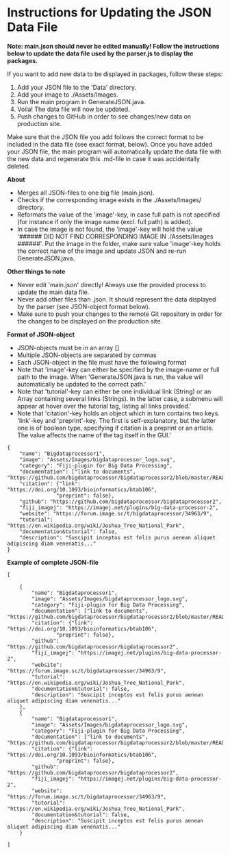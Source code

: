 # Instructions for Updating the JSON Data File
**Note: main.json should never be edited manually! Follow the instructions below to update the data file used by the parser.js to display the packages.**

If you want to add new data to be displayed in packages, follow these steps:

1. Add your JSON file to the 'Data' directory.
2. Add your image to ./Assets/Images.
3. Run the main program in GenerateJSON.java.
4. Voila! The data file will now be updated.
5. Push changes to GitHub in order to see changes/new data on production site.

Make sure that the JSON file you add follows the correct format to be included in the data file (see exact format, below). Once you have added your JSON file, the main program will automatically update the data file with the new data and regenerate this .md-file in case it was accidentally deleted.

**About**

- Merges all JSON-files to one big file (main.json).
- Checks if the corresponding image exists in the ./Assets/Images/ directory.
- Reformats the value of the 'image'-key, in case full path is not specified (for instance if only the image name (excl. full path) is added).
- In case the image is not found, the 'image'-key will hold the value '###### DID NOT FIND CORRESPONDING IMAGE IN ./Assets/Images ######'. Put the image in the folder, make sure value 'image'-key holds the correct name of the image and update JSON and re-run GenerateJSON.java.

**Other things to note**

- Never edit 'main.json' directly! Always use the provided process to update the main data file.
- Never add other files than .json. It should represent the data displayed by the parser (see JSON-object format below).
- Make sure to push your changes to the remote Git repository in order for the changes to be displayed on the production site.

**Format of JSON-object**

- JSON-objects must be in an array []
- Multiple JSON-objects are separated by commas
- Each JSON-object in the file must have the following format
- Note that 'image'-key can either be specified by the image-name or full path to the image. When 'GenerateJSON.java is run, the value will automatically be updated to the correct path.'
- Note that 'tutorial'-key can either be one individual link (String) or an Array containing several links (Strings). In the latter case, a submenu will appear at hover over the tutorial tag, listing all links provided.'
- Note that 'citation'-key holds an object which in turn contains two keys. 'link'-key and 'preprint'-key. The first is self-explanatory, but the latter one is of boolean type, specifying if citation is a preprint or an article. The value affects the name of the tag itself in the GUI.'

```
{
	"name": "Bigdataprocessor1",
	"image": "Assets/Images/bigdataprocessor_logo.svg",
	"category": "Fiji-plugin for Big Data Processing",
	"documentation": ["link to documents", "https://github.com/bigdataprocessor/bigdataprocessor2/blob/master/README.md"],
	"citation": {"link": "https://doi.org/10.1093/bioinformatics/btab106", 
				"preprint": false},
	"github": "https://github.com/bigdataprocessor/bigdataprocessor2", 
	"fiji_imagej": "https://imagej.net/plugins/big-data-processor-2",
	"website": "https://forum.image.sc/t/bigdataprocessor/34963/9",
	"tutorial": "https://en.wikipedia.org/wiki/Joshua_Tree_National_Park", 
	"documentation&tutorial": false,
	"description": "Suscipit inceptos est felis purus aenean aliquet adipiscing diam venenatis..."
}
```

**Example of complete JSON-file**

```
[ 

	{
		"name": "Bigdataprocessor1",
		"image": "Assets/Images/bigdataprocessor_logo.svg",
		"category": "Fiji-plugin for Big Data Processing",
		"documentation": ["link to documents", "https://github.com/bigdataprocessor/bigdataprocessor2/blob/master/README.md"],
		"citation": {"link": "https://doi.org/10.1093/bioinformatics/btab106", 
				"preprint": false},
		"github": "https://github.com/bigdataprocessor/bigdataprocessor2", 
		"fiji_imagej": "https://imagej.net/plugins/big-data-processor-2",
		"website": "https://forum.image.sc/t/bigdataprocessor/34963/9",
		"tutorial": "https://en.wikipedia.org/wiki/Joshua_Tree_National_Park", 
		"documentation&tutorial": false,
		"description": "Suscipit inceptos est felis purus aenean aliquet adipiscing diam venenatis..."
	},
	{
		"name": "Bigdataprocessor1",
		"image": "Assets/Images/bigdataprocessor_logo.svg",
		"category": "Fiji-plugin for Big Data Processing",
		"documentation": ["link to documents", "https://github.com/bigdataprocessor/bigdataprocessor2/blob/master/README.md"],
		"citation": {"link": "https://doi.org/10.1093/bioinformatics/btab106", 
				"preprint": false},
		"github": "https://github.com/bigdataprocessor/bigdataprocessor2", 
		"fiji_imagej": "https://imagej.net/plugins/big-data-processor-2",
		"website": "https://forum.image.sc/t/bigdataprocessor/34963/9",
		"tutorial": "https://en.wikipedia.org/wiki/Joshua_Tree_National_Park", 
		"documentation&tutorial": false,
		"description": "Suscipit inceptos est felis purus aenean aliquet adipiscing diam venenatis..."
	}

] 
```
